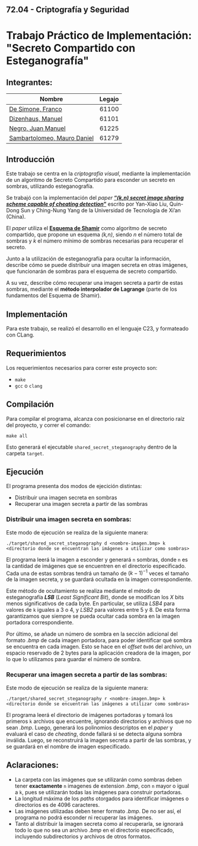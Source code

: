 ## 72.04 - Criptografía y Seguridad

# Trabajo Práctico de Implementación: "Secreto Compartido con Esteganografía"

## Integrantes:

<center>

| Nombre                                                           | Legajo |
| ---------------------------------------------------------------- | :----: |
| [De Simone, Franco](https://github.com/desimonef)                | 61100  |
| [Dizenhaus, Manuel](https://github.com/ManuelDizen)              | 61101  |
| [Negro, Juan Manuel](https://github.com/j-negro)                 | 61225  |
| [Sambartolomeo, Mauro Daniel](https://github.com/msambartolomeo) | 61279  |

</center>

## Introducción

Este trabajo se centra en la _criptografía visual_, mediante la implementación de un algoritmo de Secreto Compartido para esconder un secreto en sombras, utilizando esteganografía.

Se trabajó con la implementación del _paper_ [**“_(k,n) secret image sharing scheme capable of cheating detection_”**](https://jwcn-eurasipjournals.springeropen.com/articles/10.1186/s13638-018-1084-7) escrito por Yan-Xiao Liu, Quin-Dong Sun y Ching-Nung Yang de la Universidad de Tecnología de Xi’an (China).

El _paper_ utiliza el [**Esquema de Shamir**](https://es.wikipedia.org/wiki/Esquema_de_Shamir) como algoritmo de secreto compartido, que propone un esquema _(k,n)_, siendo _n_ el número total de sombras y _k_ el número mínimo de sombras necesarias para recuperar el secreto.

Junto a la utilización de esteganografía para ocultar la información, describe cómo se puede distribuir una imagen secreta en otras imágenes, que funcionarán de sombras para el esquema de secreto compartido.

A su vez, describe cómo recuperar una imagen secreta a partir de estas sombras, mediante el **método interpolador de Lagrange** (parte de los fundamentos del Esquema de Shamir).

## Implementación

Para este trabajo, se realizó el desarrollo en el lenguaje C23, y formateado con CLang.

## Requerimientos

Los requerimientos necesarios para correr este proyecto son:

- `make`
- `gcc` o `clang`

## Compilación

Para compilar el programa, alcanza con posicionarse en el directorio raíz del proyecto, y correr el comando:

```
make all
```

Esto generará el ejecutable `shared_secret_steganography` dentro de la carpeta `target`.

## Ejecución

El programa presenta dos modos de ejecición distintas:

- Distribuir una imagen secreta en sombras
- Recuperar una imagen secreta a partir de las sombras

### **Distribuir una imagen secreta en sombras**:

Este modo de ejecución se realiza de la siguiente manera:

```
./target/shared_secret_steganography d <nombre-imagen.bmp> k <directorio donde se encuentran las imágenes a utilizar como sombras>
```

El programa leerá la imagen a esconder y generará `n` sombras, donde `n` es la cantidad de imágenes que se encuentren en el directorio especificado. Cada una de estas sombras tendrá un tamaño de $(k-1)^{-1}$ veces el tamaño de la imagen secreta, y se guardará ocultada en la imagen correspondiente.

Este método de ocultamiento se realiza mediante el método de esteganografía **_LSB_** (_Least Significant Bit_), donde se modifican los _X_ bits menos significativos de cada byte. En particular, se utiliza _LSB4_ para valores de `k` iguales a 3 o 4, y _LSB2_ para valores entre 5 y 8. De esta forma garantizamos que siempre se pueda ocultar cada sombra en la imagen portadora correspondiente.

Por último, se añade un número de sombra en la sección adicional del formato _.bmp_ de cada imagen portadora, para poder identificar qué sombra se encuentra en cada imagen. Esto se hace en el _offset_ `0x06` del archivo, un espacio reservado de 2 bytes para la aplicación creadora de la imagen, por lo que lo utilizamos para guardar el número de sombra.

### **Recuperar una imagen secreta a partir de las sombras**:

Este modo de ejecución se realiza de la siguiente manera:

```
./target/shared_secret_steganography r <nombre-imagen.bmp> k <directorio donde se encuentran las imágenes a utilizar como sombras>
```

El programa leerá el directorio de imágenes portadoras y tomará los primeros `k` archivos que encuentre, ignorando directorios y archivos que no sean _.bmp_. Luego, generará los polinomios descriptos en el _paper_ y evaluará el caso de _cheating_, donde fallará si se detecta alguna sombra inválida. Luego, se reconstruirá la imagen secreta a partir de las sombras, y se guardará en el nombre de imagen especificado.

## Aclaraciones:

- La carpeta con las imágenes que se utilizarán como sombras deben tener **exactamente** `n` imagenes de extension _.bmp_, con `n` mayor o igual a `k`, pues se utilizarán todas las imágenes para construir portadoras.
- La longitud máxima de los _paths_ otorgados para identificar imágenes o directorios es de 4096 caracteres.
- Las imágenes utilizadas deben tener formato _.bmp_. De no ser así, el programa no podrá esconder ni recuperar las imágenes.
- Tanto al distribuir la imagen secreta como al recuperarla, se ignorará todo lo que no sea un archivo _.bmp_ en el directorio especificado, incluyendo subdirectorios y archivos de otros formatos.
